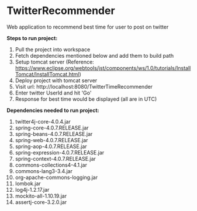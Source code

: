 # TwitterRecommender
Web application to recommend best time for user to post on twitter

__Steps to run project:__

1. Pull the project into workspace
2. Fetch dependencies mentioned below and add them to build path
3. Setup tomcat server (Reference: https://www.eclipse.org/webtools/jst/components/ws/1.0/tutorials/InstallTomcat/InstallTomcat.html)
4. Deploy project with tomcat server
5. Visit url: http://localhost:8080/TwitterTimeRecommender
6. Enter twitter UserId and hit 'Go'
7. Response for best time would be displayed (all are in UTC)


__Dependencies needed to run project:__

1. twitter4j-core-4.0.4.jar
2. spring-core-4.0.7.RELEASE.jar
3. spring-beans-4.0.7.RELEASE.jar
4. spring-web-4.0.7.RELEASE.jar
5. spring-aop-4.0.7.RELEASE.jar
6. spring-expression-4.0.7.RELEASE.jar
7. spring-context-4.0.7.RELEASE.jar
8. commons-collections4-4.1.jar
9. commons-lang3-3.4.jar
10. org-apache-commons-logging.jar
11. lombok.jar
12. log4j-1.2.17.jar
13. mockito-all-1.10.19.jar
14. assertj-core-3.2.0.jar
